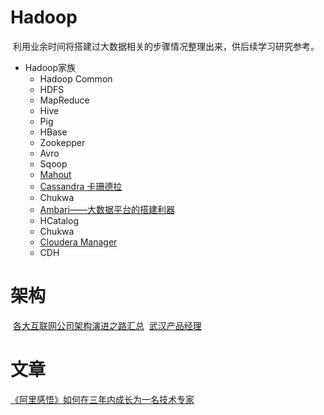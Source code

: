 # Hadoop
  利用业余时间将搭建过大数据相关的步骤情况整理出来，供后续学习研究参考。

- Hadoop家族
  - Hadoop Common
  - HDFS
  - MapReduce
  - Hive
  - Pig
  - HBase
  - Zookepper
  - Avro
  - Sqoop
  - [Mahout](http://blog.fens.me/hadoop-mahout-maven-eclipse/)
  - [Cassandra 卡珊德拉](http://dongxicheng.org/nosql/cassandra-intro/)
  - Chukwa
  - [Ambari——大数据平台的搭建利器 ]( https://www.ibm.com/developerworks/cn/opensource/os-cn-bigdata-ambari/)
  - HCatalog
  - Chukwa
  - [Cloudera Manager](https://yq.aliyun.com/articles/60759)
  - CDH
 

# 架构
  [各大互联网公司架构演进之路汇总](http://blog.csdn.net/xlgen157387/article/details/50556982)
  [武汉产品经理](http://blog.csdn.net/playkid123)
  
# 文章
  [《阿里感悟》如何在三年内成长为一名技术专家](http://ifeve.com/%E3%80%8A%E9%98%BF%E9%87%8C%E6%84%9F%E6%82%9F%E3%80%8B%E5%A6%82%E4%BD%95%E5%9C%A8%E4%B8%89%E5%B9%B4%E5%86%85%E6%88%90%E9%95%BF%E4%B8%BA%E4%B8%80%E5%90%8D%E6%8A%80%E6%9C%AF%E4%B8%93%E5%AE%B6/)
